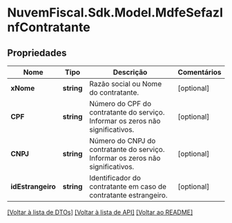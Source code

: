 # NuvemFiscal.Sdk.Model.MdfeSefazInfContratante

## Propriedades

Nome | Tipo | Descrição | Comentários
------------ | ------------- | ------------- | -------------
**xNome** | **string** | Razão social ou Nome do contratante. | [optional] 
**CPF** | **string** | Número do CPF do contratante do serviço.  Informar os zeros não significativos. | [optional] 
**CNPJ** | **string** | Número do CNPJ do contratante do serviço.  Informar os zeros não significativos. | [optional] 
**idEstrangeiro** | **string** | Identificador do contratante em caso de contratante estrangeiro. | [optional] 

[[Voltar à lista de DTOs]](../README.md#documentation-for-models) [[Voltar à lista de API]](../README.md#documentation-for-api-endpoints) [[Voltar ao README]](../README.md)

